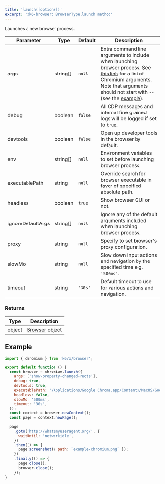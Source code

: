 ```yaml
---
title: 'launch([options])'
excerpt: 'xk6-browser: BrowserType.launch method'
---
```


Launches a new browser process.

| Parameter         | Type     | Default | Description                                                                                                                                                                                                                                                           |
|-------------------|----------|---------|-----------------------------------------------------------------------------------------------------------------------------------------------------------------------------------------------------------------------------------------------------------------------|
| args              | string[] | `null`  | Extra command line arguments to include when launching browser process. See [this link](https://peter.sh/experiments/chromium-command-line-switches/) for a list of Chromium arguments. Note that arguments should not start with `--` (see the [example](#example)). |
| debug             | boolean  | `false` | All CDP messages and internal fine grained logs will be logged if set to `true`.                                                                                                                                                                                      |
| devtools          | boolean  | `false` | Open up developer tools in the browser by default.                                                                                                                                                                                                                    |
| env               | string[] | `null`  | Environment variables to set before launching browser process.                                                                                                                                                                                                        |
| executablePath    | string   | `null`  | Override search for browser executable in favor of specified absolute path.                                                                                                                                                                                           |
| headless          | boolean  | `true`  | Show browser GUI or not.                                                                                                                                                                                                                                              |
| ignoreDefaultArgs | string[] | `null`  | Ignore any of the default arguments included when launching browser process.                                                                                                                                                                                          |
| proxy             | string   | `null`  | Specify to set browser's proxy configuration.                                                                                                                                                                                                                         |
| slowMo            | string   | `null`  | Slow down input actions and navigation by the specified time e.g. `'500ms'`.                                                                                                                                                                                          |
| timeout           | string   | `'30s'` | Default timeout to use for various actions and navigation.                                                                                                                                                                                                            |


### Returns

| Type   | Description                                            |
|--------|--------------------------------------------------------|
| object | [Browser](/javascript-api/xk6-browser/api/browser/) object |


## Example

<CodeGroup labels={[]}>

<!-- eslint-skip -->

```javascript
import { chromium } from 'k6/x/browser';

export default function () {
  const browser = chromium.launch({
    args: ['show-property-changed-rects'],
    debug: true,
    devtools: true,
    executablePath: '/Applications/Google Chrome.app/Contents/MacOS/Google Chrome',
    headless: false,
    slowMo: '500ms',
    timeout: '30s',
  });
  const context = browser.newContext();
  const page = context.newPage();

  page
    .goto('http://whatsmyuseragent.org/', { 
      waitUntil: 'networkidle',
    })
    .then(() => {
      page.screenshot({ path: `example-chromium.png` });
    })
    .finally(() => {
      page.close();
      browser.close();
    });
}
```

</CodeGroup>